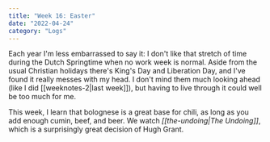 ```yaml
---
title: "Week 16: Easter"
date: "2022-04-24" 
category: "Logs"
---
```

Each year I'm less embarrassed to say it: I don't like that stretch of time during the Dutch Springtime when no work week is normal. Aside from the usual Christian holidays there's King's Day and Liberation Day, and I've found it really messes with my head. I don't mind them much looking ahead (like I did [[weeknotes-2|last week]]), but having to live through it could well be too much for me. 

This week, I learn that bolognese is a great base for chili, as long as you add enough cumin, beef, and beer. We watch _[[the-undoing|The Undoing]]_, which is a surprisingly great decision of Hugh Grant. 
 